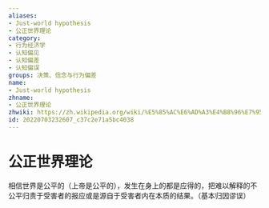 ```yaml
---
aliases:
- Just-world hypothesis
- 公正世界理论
category:
- 行为经济学
- 认知偏见
- 认知偏差
- 认知偏误
groups: 决策、信念与行为偏差
name:
- Just-world hypothesis
zhname:
- 公正世界理论
zhwiki: https://zh.wikipedia.org/wiki/%E5%85%AC%E6%AD%A3%E4%B8%96%E7%95%8C%E7%90%86%E8%AE%BA
id: 20220703232607_c37c2e71a5bc4038
---
```


# 公正世界理论

相信世界是公平的（上帝是公平的），发生在身上的都是应得的，把难以解释的不公平归责于受害者的报应或是源自于受害者内在本质的结果。（基本归因谬误）
